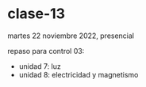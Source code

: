 # clase-13

martes 22 noviembre 2022, presencial

repaso para control 03:

- unidad 7: luz
- unidad 8: electricidad y magnetismo
